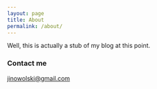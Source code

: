 ```yaml
---
layout: page
title: About
permalink: /about/
---
```


Well, this is actually a stub of my blog at this point.

### Contact me

[jinowolski@gmail.com](mailto:jinowolski@gmail.com)
